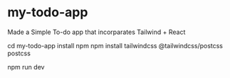 # my-todo-app
 Made a Simple To-do app that incorparates Tailwind + React

 cd my-todo-app
 install npm
 npm install tailwindcss @tailwindcss/postcss postcss

 npm run dev

 
